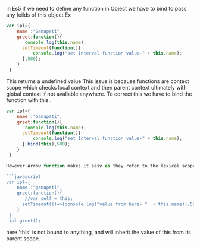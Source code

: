 in Es5 if we need to define any function in Object we have to bind to pass any feilds of this object 
Ex
```javascript
var ipl={
    name :"Ganapati",
    greet:function(){
       console.log(this.name);
      setTimeout(function(){
          console.log("set Interval function value-" + this.name);
      },500);
    }
 }
```
This returns a undefined value
This issue is because functions are context scope which checks local context and then parent context ultimately with global context if not avaliable anywhere.
To correct this we have to bind the function with this .
```javascript
var ipl={
    name :"Ganapati",
    greet:function(){
       console.log(this.name);
      setTimeout(function(){
          console.log("set Interval function value-" + this.name);
      }.bind(this),500);
    }
 }

However Arrow function makes it easy as they refer to the lexical scope. 

```javascript
var ipl={
    name :"ganapati",
    greet:function(){
       //var self = this;
      setTimeout(()=>{console.log("value from here- "  + this.name)},500);
    }
 } 
 ipl.greet();
``` 

here 'this' is not bound to anything, and will inherit the value of this from its parent scope.



